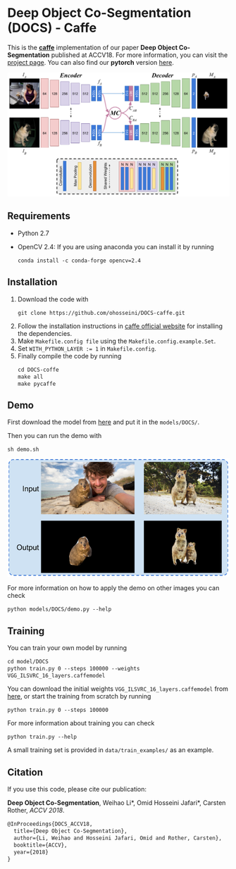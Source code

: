 # Deep Object Co-Segmentation (DOCS) - Caffe

This is the [**caffe**](https://github.com/BVLC/caffe) implementation of our paper **Deep Object Co-Segmentation** published at ACCV18. For more information, you can visit the [project page](https://ohosseini.github.io/projects/DOCS/). You can also find our **pytorch** version [here](https://github.com/ohosseini/DOCS-pytorch).

![DOCS Network](_assets/network.png)

## Requirements

- Python 2.7
- OpenCV 2.4: If you are using anaconda you can install it by running

  ```console
  conda install -c conda-forge opencv=2.4
  ```

## Installation

1. Download the code with
    ```console
    git clone https://github.com/ohosseini/DOCS-caffe.git
    ```
2. Follow the installation instructions in [caffe official website](http://caffe.berkeleyvision.org/installation.html) for installing the dependencies.
3. Make ```Makefile.config file``` using the ```Makefile.config.example.Set```.
4. Set ```WITH_PYTHON_LAYER := 1``` in ```Makefile.config```.
5. Finally compile the code by running
    ```console
    cd DOCS-coffe
    make all
    make pycaffe
    ```

## Demo

First download the model from [here](https://drive.google.com/file/d/1dXlHNW4Zf7JGLXOIowJXUI1IC3Cxth0T/view) and put it in the ```models/DOCS/```.

Then you can run the demo with

```console
sh demo.sh
```

![demo](_assets/demo.png)

For more information on how to apply the demo on other images you can check

```console
python models/DOCS/demo.py --help
```

## Training

You can train your own model by running

```console
cd model/DOCS
python train.py 0 --steps 100000 --weights VGG_ILSVRC_16_layers.caffemodel
```

You can download the initial weights ```VGG_ILSVRC_16_layers.caffemodel``` from [here](http://www.robots.ox.ac.uk/%7Evgg/software/very_deep/caffe/VGG_ILSVRC_16_layers.caffemodel), or start the training from scratch by running 

```console
python train.py 0 --steps 100000
```

For more information about training you can check

```console
python train.py --help
```

A small training set is provided in ```data/train_examples/``` as an example.

## Citation

If you use this code, please cite our publication:

**Deep Object Co-Segmentation**, Weihao Li*, Omid Hosseini Jafari*, Carsten Rother, *ACCV 2018*.

```
@InProceedings{DOCS_ACCV18,
  title={Deep Object Co-Segmentation},
  author={Li, Weihao and Hosseini Jafari, Omid and Rother, Carsten},
  booktitle={ACCV},
  year={2018}
}
```